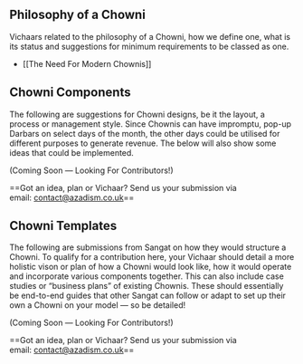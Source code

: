 ## Philosophy of a Chowni

Vichaars related to the philosophy of a Chowni, how we define one, what is its status and suggestions for minimum requirements to be classed as one.

- [[The Need For Modern Chownis]]


## Chowni Components

The following are suggestions for Chowni designs, be it the layout, a process or management style. Since Chownis can have impromptu, pop-up Darbars on select days of the month, the other days could be utilised for different purposes to generate revenue. The below will also show some ideas that could be implemented.

(Coming Soon — Looking For Contributors!)

==Got an idea, plan or Vichaar? Send us your submission via email: [contact@azadism.co.uk](mailto:contact@azadism.co.uk)==

  

## Chowni Templates

The following are submissions from Sangat on how they would structure a Chowni. To qualify for a contribution here, your Vichaar should detail a more holistic vison or plan of how a Chowni would look like, how it would operate and incorporate various components together. This can also include case studies or “business plans” of existing Chownis. These should essentially be end-to-end guides that other Sangat can follow or adapt to set up their own a Chowni on your model — so be detailed!

(Coming Soon — Looking For Contributors!)

==Got an idea, plan or Vichaar? Send us your submission via email: [contact@azadism.co.uk](mailto:contact@azadism.co.uk)==
